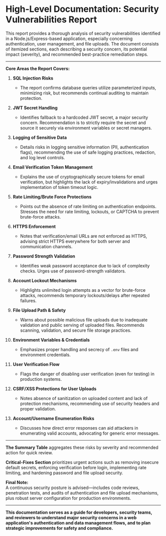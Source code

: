 # High-Level Documentation: Security Vulnerabilities Report

This report provides a thorough analysis of security vulnerabilities identified in a Node.js/Express-based application, especially concerning authentication, user management, and file uploads. The document consists of itemized sections, each describing a security concern, its potential impact (severity), and recommended best-practice remediation steps.

---

**Core Areas the Report Covers:**

1. **SQL Injection Risks**  
   - The report confirms database queries utilize parameterized inputs, minimizing risk, but recommends continual auditing to maintain protection.

2. **JWT Secret Handling**  
   - Identifies fallback to a hardcoded JWT secret, a major security concern. Recommendation is to strictly require the secret and source it securely via environment variables or secret managers.

3. **Logging of Sensitive Data**  
   - Details risks in logging sensitive information (PII, authentication flags), recommending the use of safe logging practices, redaction, and log level controls.

4. **Email Verification Token Management**  
   - Explains the use of cryptographically secure tokens for email verification, but highlights the lack of expiry/invalidations and urges implementation of token timeout logic.

5. **Rate Limiting/Brute Force Protections**  
   - Points out the absence of rate limiting on authentication endpoints. Stresses the need for rate limiting, lockouts, or CAPTCHA to prevent brute-force attacks.

6. **HTTPS Enforcement**  
   - Notes that verification/email URLs are not enforced as HTTPS, advising strict HTTPS everywhere for both server and communication channels.

7. **Password Strength Validation**  
   - Identifies weak password acceptance due to lack of complexity checks. Urges use of password-strength validators.

8. **Account Lockout Mechanisms**  
   - Highlights unlimited login attempts as a vector for brute-force attacks, recommends temporary lockouts/delays after repeated failures.

9. **File Upload Path & Safety**  
   - Warns about possible malicious file uploads due to inadequate validation and public serving of uploaded files. Recommends scanning, validation, and secure file storage practices.

10. **Environment Variables & Credentials**  
    - Emphasizes proper handling and secrecy of `.env` files and environment credentials.

11. **User Verification Flow**  
    - Flags the danger of disabling user verification (even for testing) in production systems.

12. **CSRF/XSS Protections for User Uploads**  
    - Notes absence of sanitization on uploaded content and lack of protection mechanisms, recommending use of security headers and proper validation.

13. **Account/Username Enumeration Risks**  
    - Discusses how direct error responses can aid attackers in enumerating valid accounts, advocating for generic error messages.

---

**The Summary Table** aggregates these risks by severity and recommended action for quick review.

**Critical-Fixes Section** prioritizes urgent actions such as removing insecure default secrets, enforcing verification before login, implementing rate limiting, and hardening password and file upload security.

**Final Note:**  
A continuous security posture is advised—includes code reviews, penetration tests, and audits of authentication and file upload mechanisms, plus robust server configuration for production environments.

---

**This documentation serves as a guide for developers, security teams, and reviewers to understand major security concerns in a web application's authentication and data management flows, and to plan strategic improvements for safety and compliance.**